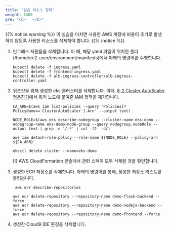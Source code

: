```yaml
---
title: "실습 리소스 정리"
weight: 1000
pre: "<b>   </b>"
---
```


{{% notice warning %}}
이 실습을 마치면 사용한 AWS 계정에 비용이 추가로 발생하지 않도록 사용한 리소스를 삭제해야 합니다.
{{% /notice %}}

1. 인그레스 자원들을 삭제합니다. 이 때, 해당 yaml 파일이 위치한 폴더(/home/ec2-user/environment/manifests)에서 아래의 명령어를 수행합니다.
    ```
    kubectl delete -f ingress.yaml
    kubectl delete -f frontend-ingress.yaml
    kubectl delete -f alb-ingress-controller/alb-ingress-controller.yaml
    ```
2. 워크샵을 위해 생성한 eks 클러스터를 삭제합니다. 이때, [8-2 Cluster AutoScaler 적용하기](../../eks_scaling/scale_by_autoscaler)에서 워커 노드에 붙여준 IAM 정책을 제거합니다.
    ```
    CA_ARN=$(aws iam list-policies --query 'Policies[?PolicyName==`ClusterAutoScaler`].Arn' --output text)
    ```

    ```
    NODE_ROLE=$(aws eks describe-nodegroup --cluster-name eks-demo --nodegroup-name eks-demo-node-group --query nodegroup.nodeRole --output text | grep -o '/.*' | cut -f2- -d/)
    ```
    
    ```
    aws iam detach-role-policy --role-name ${NODE_ROLE} --policy-arn ${CA_ARN}
    ```
    ```
    eksctl delete cluster --name=eks-demo
    ```
    [!] AWS CloudFormation 콘솔에서 관련 스택이 모두 삭제된 것을 확인합니다.
3. 생성한 ECR 저장소를 삭제합니다.
    아래의 명령어를 통해, 생성한 저장소 리스트를 불러옵니다.
   ```
    aws ecr describe-repositories
   ```
   ```
   aws ecr delete-repository --repository-name demo-flask-backend --force
   aws ecr delete-repository --repository-name demo-nodejs-backend --force
   aws ecr delete-repository --repository-name demo-frontend --force
   ```
    
4. 생성한 Cloud9 IDE 환경을 삭제합니다.
